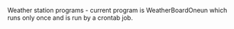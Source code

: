 Weather station programs - current program is WeatherBoardOneun which runs only once and is run by a crontab job.
